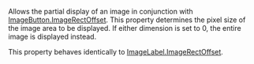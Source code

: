 Allows the partial display of an image in conjunction with [ImageButton.ImageRectOffset](https://developer.roblox.com/en-us/api-reference/property/ImageButton/ImageRectOffset). This property determines the pixel size of the image area to be displayed. If either dimension is set to 0, the entire image is displayed instead.

This property behaves identically to [ImageLabel.ImageRectOffset](https://developer.roblox.com/en-us/api-reference/property/ImageLabel/ImageRectOffset).